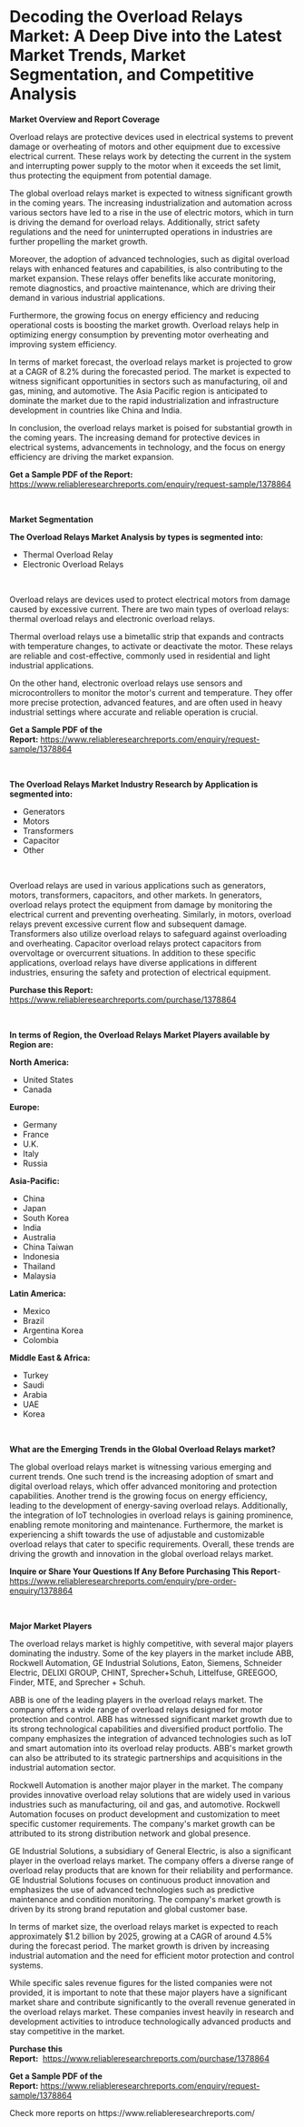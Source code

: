 <p><h1>Decoding the Overload Relays Market: A Deep Dive into the Latest Market Trends, Market Segmentation, and Competitive Analysis</h1></p><p><strong>Market Overview and Report Coverage</strong></p>
<p><p>Overload relays are protective devices used in electrical systems to prevent damage or overheating of motors and other equipment due to excessive electrical current. These relays work by detecting the current in the system and interrupting power supply to the motor when it exceeds the set limit, thus protecting the equipment from potential damage.</p><p>The global overload relays market is expected to witness significant growth in the coming years. The increasing industrialization and automation across various sectors have led to a rise in the use of electric motors, which in turn is driving the demand for overload relays. Additionally, strict safety regulations and the need for uninterrupted operations in industries are further propelling the market growth.</p><p>Moreover, the adoption of advanced technologies, such as digital overload relays with enhanced features and capabilities, is also contributing to the market expansion. These relays offer benefits like accurate monitoring, remote diagnostics, and proactive maintenance, which are driving their demand in various industrial applications.</p><p>Furthermore, the growing focus on energy efficiency and reducing operational costs is boosting the market growth. Overload relays help in optimizing energy consumption by preventing motor overheating and improving system efficiency.</p><p>In terms of market forecast, the overload relays market is projected to grow at a CAGR of 8.2% during the forecasted period. The market is expected to witness significant opportunities in sectors such as manufacturing, oil and gas, mining, and automotive. The Asia Pacific region is anticipated to dominate the market due to the rapid industrialization and infrastructure development in countries like China and India.</p><p>In conclusion, the overload relays market is poised for substantial growth in the coming years. The increasing demand for protective devices in electrical systems, advancements in technology, and the focus on energy efficiency are driving the market expansion.</p></p>
<p><strong>Get a Sample PDF of the Report:</strong> <a href="https://www.reliableresearchreports.com/enquiry/request-sample/1378864">https://www.reliableresearchreports.com/enquiry/request-sample/1378864</a></p>
<p>&nbsp;</p>
<p><strong>Market Segmentation</strong></p>
<p><strong>The Overload Relays Market Analysis by types is segmented into:</strong></p>
<p><ul><li>Thermal Overload Relay</li><li>Electronic Overload Relays</li></ul></p>
<p>&nbsp;</p>
<p><p>Overload relays are devices used to protect electrical motors from damage caused by excessive current. There are two main types of overload relays: thermal overload relays and electronic overload relays. </p><p>Thermal overload relays use a bimetallic strip that expands and contracts with temperature changes, to activate or deactivate the motor. These relays are reliable and cost-effective, commonly used in residential and light industrial applications. </p><p>On the other hand, electronic overload relays use sensors and microcontrollers to monitor the motor's current and temperature. They offer more precise protection, advanced features, and are often used in heavy industrial settings where accurate and reliable operation is crucial.</p></p>
<p><strong>Get a Sample PDF of the Report:</strong>&nbsp;<a href="https://www.reliableresearchreports.com/enquiry/request-sample/1378864">https://www.reliableresearchreports.com/enquiry/request-sample/1378864</a></p>
<p>&nbsp;</p>
<p><strong>The Overload Relays Market Industry Research by Application is segmented into:</strong></p>
<p><ul><li>Generators</li><li>Motors</li><li>Transformers</li><li>Capacitor</li><li>Other</li></ul></p>
<p>&nbsp;</p>
<p><p>Overload relays are used in various applications such as generators, motors, transformers, capacitors, and other markets. In generators, overload relays protect the equipment from damage by monitoring the electrical current and preventing overheating. Similarly, in motors, overload relays prevent excessive current flow and subsequent damage. Transformers also utilize overload relays to safeguard against overloading and overheating. Capacitor overload relays protect capacitors from overvoltage or overcurrent situations. In addition to these specific applications, overload relays have diverse applications in different industries, ensuring the safety and protection of electrical equipment.</p></p>
<p><strong>Purchase this Report:</strong>&nbsp; <a href="https://www.reliableresearchreports.com/purchase/1378864">https://www.reliableresearchreports.com/purchase/1378864</a></p>
<p>&nbsp;</p>
<p><strong>In terms of Region, the Overload Relays Market Players available by Region are:</strong></p>
<p>
    <p> <strong> North America: </strong>
        <ul>
            <li>United States</li>
            <li>Canada</li>
        </ul>
        </p> 
    <p> <strong> Europe: </strong>
        <ul>
            <li>Germany</li>
            <li>France</li>
            <li>U.K.</li>
            <li>Italy</li>
            <li>Russia</li>
        </ul>
        </p> 
    <p> <strong> Asia-Pacific: </strong>
        <ul>
            <li>China</li>
            <li>Japan</li>
            <li>South Korea</li>
            <li>India</li>
            <li>Australia</li>
            <li>China Taiwan</li>
            <li>Indonesia</li>
            <li>Thailand</li>
            <li>Malaysia</li>
        </ul>
        </p> 
    <p> <strong> Latin America: </strong>
        <ul>
            <li>Mexico</li>
            <li>Brazil</li>
            <li>Argentina Korea</li>
            <li>Colombia</li>
        </ul>
        </p> 
    <p> <strong> Middle East & Africa: </strong>
        <ul>
            <li>Turkey</li>
            <li>Saudi</li>
            <li>Arabia</li>
            <li>UAE</li>
            <li>Korea</li>
        </ul>
    </p>
    </p>
<p>&nbsp;</p>
<p><strong>What are the Emerging Trends in the Global Overload Relays market?</strong></p>
<p><p>The global overload relays market is witnessing various emerging and current trends. One such trend is the increasing adoption of smart and digital overload relays, which offer advanced monitoring and protection capabilities. Another trend is the growing focus on energy efficiency, leading to the development of energy-saving overload relays. Additionally, the integration of IoT technologies in overload relays is gaining prominence, enabling remote monitoring and maintenance. Furthermore, the market is experiencing a shift towards the use of adjustable and customizable overload relays that cater to specific requirements. Overall, these trends are driving the growth and innovation in the global overload relays market.</p></p>
<p><strong>Inquire or Share Your Questions If Any Before Purchasing This Report</strong>- <a href="https://www.reliableresearchreports.com/enquiry/pre-order-enquiry/1378864">https://www.reliableresearchreports.com/enquiry/pre-order-enquiry/1378864</a></p>
<p>&nbsp;</p>
<p><strong>Major Market Players</strong></p>
<p><p>The overload relays market is highly competitive, with several major players dominating the industry. Some of the key players in the market include ABB, Rockwell Automation, GE Industrial Solutions, Eaton, Siemens, Schneider Electric, DELIXI GROUP, CHINT, Sprecher+Schuh, Littelfuse, GREEGOO, Finder, MTE, and Sprecher + Schuh.</p><p>ABB is one of the leading players in the overload relays market. The company offers a wide range of overload relays designed for motor protection and control. ABB has witnessed significant market growth due to its strong technological capabilities and diversified product portfolio. The company emphasizes the integration of advanced technologies such as IoT and smart automation into its overload relay products. ABB's market growth can also be attributed to its strategic partnerships and acquisitions in the industrial automation sector.</p><p>Rockwell Automation is another major player in the market. The company provides innovative overload relay solutions that are widely used in various industries such as manufacturing, oil and gas, and automotive. Rockwell Automation focuses on product development and customization to meet specific customer requirements. The company's market growth can be attributed to its strong distribution network and global presence. </p><p>GE Industrial Solutions, a subsidiary of General Electric, is also a significant player in the overload relays market. The company offers a diverse range of overload relay products that are known for their reliability and performance. GE Industrial Solutions focuses on continuous product innovation and emphasizes the use of advanced technologies such as predictive maintenance and condition monitoring. The company's market growth is driven by its strong brand reputation and global customer base.</p><p>In terms of market size, the overload relays market is expected to reach approximately $1.2 billion by 2025, growing at a CAGR of around 4.5% during the forecast period. The market growth is driven by increasing industrial automation and the need for efficient motor protection and control systems.</p><p>While specific sales revenue figures for the listed companies were not provided, it is important to note that these major players have a significant market share and contribute significantly to the overall revenue generated in the overload relays market. These companies invest heavily in research and development activities to introduce technologically advanced products and stay competitive in the market.</p></p>
<p><strong>Purchase this Report:</strong>&nbsp;&nbsp;<a href="https://www.reliableresearchreports.com/purchase/1378864">https://www.reliableresearchreports.com/purchase/1378864</a></p>
<p></p>
<p><strong>Get a Sample PDF of the Report:</strong>&nbsp;<a href="https://www.reliableresearchreports.com/enquiry/request-sample/1378864">https://www.reliableresearchreports.com/enquiry/request-sample/1378864</a></p>
<p>Check more reports on https://www.reliableresearchreports.com/</p>